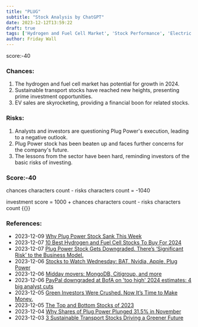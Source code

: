 ```yaml
---
title: "PLUG"
subtitle: "Stock Analysis by ChatGPT"
date: 2023-12-12T13:59:22
draft: true
tags: ['Hydrogen and Fuel Cell Market', 'Stock Performance', 'Electric Vehicle Sales', 'Sustainable Transport Stocks', 'Investor Sentiment']
author: Friday Wall
---
```


score:-40
### Chances:
1. The hydrogen and fuel cell market has potential for growth in 2024.
2. Sustainable transport stocks have reached new heights, presenting prime investment opportunities.
3. EV sales are skyrocketing, providing a financial boon for related stocks.
### Risks:
1. Analysts and investors are questioning Plug Power's execution, leading to a negative outlook.
2. Plug Power stock has been beaten up and faces further concerns for the company's future.
3. The lessons from the sector have been hard, reminding investors of the basic risks of investing.
### Score:-40
chances characters count - risks characters count = -1040

investment score = 1000 + chances characters count - risks characters count
{{<tradingview symbol="Nasdaq:PLUG">}}
### References:
- 2023-12-09 [Why Plug Power Stock Sank This Week](https://finance.yahoo.com/m/a5da7d0f-6584-3784-8013-243766bdcf5b/why-plug-power-stock-sank.html)
- 2023-12-07 [10 Best Hydrogen and Fuel Cell Stocks To Buy For 2024](https://finance.yahoo.com/news/10-best-hydrogen-fuel-cell-142129926.html)
- 2023-12-07 [Plug Power Stock Gets Downgraded. There’s ‘Significant Risk’ to the Business Model.](https://finance.yahoo.com/m/457e37c9-d02c-3c46-9881-03016e09773f/plug-power-stock-gets.html)
- 2023-12-06 [Stocks to Watch Wednesday: BAT, Nvidia, Apple, Plug Power](https://finance.yahoo.com/m/b47120b4-1b6b-3115-9d83-94320a0ead56/stocks-to-watch-wednesday%3A.html)
- 2023-12-06 [Midday movers: MongoDB, Citigroup, and more](https://finance.yahoo.com/news/exxon-mobil-campbell-soup-nvidia-081515311.html)
- 2023-12-06 [PayPal downgraded at BofA on 'too high' 2024 estimates: 4 big analyst cuts](https://finance.yahoo.com/news/paypal-downgraded-bofa-too-high-083131330.html)
- 2023-12-05 [Green Investors Were Crushed. Now It’s Time to Make Money.](https://finance.yahoo.com/m/da81d092-5447-312f-a07d-12536c46775e/green-investors-were-crushed..html)
- 2023-12-05 [The Top and Bottom Stocks of 2023](https://finance.yahoo.com/m/e4d07d48-e15e-34a4-93be-f45a9fccee98/the-top-and-bottom-stocks-of.html)
- 2023-12-04 [Why Shares of Plug Power Plunged 31.5% in November](https://finance.yahoo.com/m/9e838c26-558f-3dea-b928-754d321ade83/why-shares-of-plug-power.html)
- 2023-12-03 [3 Sustainable Transport Stocks Driving a Greener Future](https://finance.yahoo.com/news/3-sustainable-transport-stocks-driving-233623197.html)


                